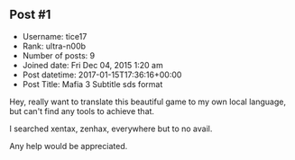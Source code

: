 ## Post #1
- Username: tice17
- Rank: ultra-n00b
- Number of posts: 9
- Joined date: Fri Dec 04, 2015 1:20 am
- Post datetime: 2017-01-15T17:36:16+00:00
- Post Title: Mafia 3 Subtitle sds format

Hey, really want to translate this beautiful game to my own local language, but can't find any tools to achieve that.

I searched xentax, zenhax, everywhere but to no avail.

Any help would be appreciated.
